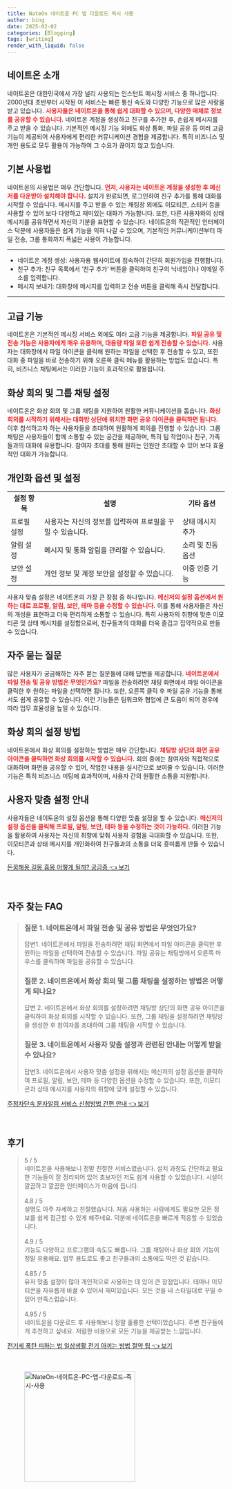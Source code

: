 ```yaml
---
title: NateOn 네이트온 PC 앱 다운로드 즉시 사용
author: bing
date: 2025-02-02
categories: [Blogging]
tags: [writing]
render_with_liquid: false
---
```



<h2 id='네이트온_소개'>네이트온 소개</h2>

<p>네이트온은 대한민국에서 가장 널리 사용되는 인스턴트 메시징 서비스 중 하나입니다. 2000년대 초반부터 시작된 이 서비스는 빠른 통신 속도와 다양한 기능으로 많은 사랑을 받고 있습니다. <b><span style="color: #ee2323;">사용자들은 네이트온을 통해 쉽게 대화할 수 있으며, 다양한 매체로 정보를 공유할 수 있습니다.</span></b> 네이트온 계정을 생성하고 친구를 추가한 후, 손쉽게 메시지를 주고 받을 수 있습니다. 기본적인 메시징 기능 외에도 화상 통화, 파일 공유 등 여러 고급 기능이 제공되어 사용자에게 편리한 커뮤니케이션 경험을 제공합니다. 특히 비즈니스 및 개인 용도로 모두 활용이 가능하여 그 수요가 끊이지 않고 있습니다.</p>

<h2 id='기본_사용법'>기본 사용법</h2>

<p>네이트온의 사용법은 매우 간단합니다. <b><span style="color: #ee2323;">먼저, 사용자는 네이트온 계정을 생성한 후 메신저를 다운받아 설치해야 합니다.</span></b> 설치가 완료되면, 로그인하여 친구 추가를 통해 대화를 시작할 수 있습니다. 메시지를 주고 받을 수 있는 채팅창 외에도 이모티콘, 스티커 등을 사용할 수 있어 보다 다양하고 재미있는 대화가 가능합니다. 또한, 다른 사용자와의 상태 메시지를 공유하면서 자신의 기분을 표현할 수 있습니다. 네이트온의 직관적인 인터페이스 덕분에 사용자들은 쉽게 기능을 익혀 나갈 수 있으며, 기본적인 커뮤니케이션부터 파일 전송, 그룹 통화까지 폭넓은 사용이 가능합니다.</p>

<hr />

<ul>
    <li>네이트온 계정 생성: 사용자용 웹사이트에 접속하여 간단히 회원가입을 진행합니다.</li>
    <li>친구 추가: 친구 목록에서 ‘친구 추가’ 버튼을 클릭하여 친구의 닉네임이나 이메일 주소를 입력합니다.</li>
    <li>메시지 보내기: 대화창에 메시지를 입력하고 전송 버튼을 클릭해 즉시 전달합니다.</li>
</ul>

<hr />

<h2 id='고급_기능'>고급 기능</h2>

<p>네이트온은 기본적인 메시징 서비스 외에도 여러 고급 기능을 제공합니다. <b><span style="color: #ee2323;">파일 공유 및 전송 기능은 사용자에게 매우 유용하며, 대용량 파일 또한 쉽게 전송할 수 있습니다.</span></b> 사용자는 대화창에서 파일 아이콘을 클릭해 원하는 파일을 선택한 후 전송할 수 있고, 또한 대화 중 파일을 바로 전송하기 위해 오른쪽 클릭 메뉴를 활용하는 방법도 있습니다. 특히, 비즈니스 채팅에서는 이러한 기능이 효과적으로 활용됩니다.</p>

<h2 id='화상_회의_및_그룹_채팅'>화상 회의 및 그룹 채팅 설정</h2>

<p>네이트온은 화상 회의 및 그룹 채팅을 지원하여 원활한 커뮤니케이션을 돕습니다. <b><span style="color: #ee2323;">화상 회의를 시작하기 위해서는 대화방 상단에 위치한 화면 공유 아이콘을 클릭하면 됩니다.</span></b> 이후 참석하고자 하는 사용자들을 초대하여 원활하게 회의를 진행할 수 있습니다. 그룹 채팅은 사용자들이 함께 소통할 수 있는 공간을 제공하며, 특히 팀 작업이나 친구, 가족들과의 대화에 유용합니다. 참여자 초대를 통해 원하는 인원만 초대할 수 있어 보다 효율적인 대화가 가능합니다.</p>

<h2 id='개인화_옵션'>개인화 옵션 및 설정</h2>

<table>
    <tr>
        <td style="text-align: center; height: 17px;"><b>설정 항목</b></td>
        <td style="text-align: center; height: 17px;"><b>설명</b></td>
        <td style="text-align: center; height: 17px;"><b>기타 옵션</b></td>
    </tr>
    <tr>
        <td>프로필 설정</td>
        <td>사용자는 자신의 정보를 입력하여 프로필을 꾸밀 수 있습니다.</td>
        <td>상태 메시지 추가</td>
    </tr>
    <tr>
        <td>알림 설정</td>
        <td>메시지 및 통화 알림을 관리할 수 있습니다.</td>
        <td>소리 및 진동 옵션</td>
    </tr>
    <tr>
        <td>보안 설정</td>
        <td>개인 정보 및 계정 보안을 설정할 수 있습니다.</td>
        <td>이중 인증 기능</td>
    </tr>
</table>

<p>사용자 맞춤 설정은 네이트온의 가장 큰 장점 중 하나입니다. <b><span style="color: #ee2323;">메신저의 설정 옵션에서 원하는 대로 프로필, 알림, 보안, 테마 등을 수정할 수 있습니다.</span></b> 이를 통해 사용자들은 자신의 개성을 표현하고 더욱 편리하게 소통할 수 있습니다. 특히 사용자의 취향에 맞춘 이모티콘 및 상태 메시지를 설정함으로써, 친구들과의 대화를 더욱 즐겁고 집약적으로 만들 수 있습니다.</p>

<h2 id='자주_묻는_질문'>자주 묻는 질문</h2>

<p>많은 사용자가 궁금해하는 자주 묻는 질문들에 대해 답변을 제공합니다. <b><span style="color: #ee2323;">네이트온에서 파일 전송 및 공유 방법은 무엇인가요?</span></b> 파일을 전송하려면 채팅 화면에서 파일 아이콘을 클릭한 후 원하는 파일을 선택하면 됩니다. 또한, 오른쪽 클릭 후 파일 공유 기능을 통해서도 쉽게 공유할 수 있습니다. 이런 기능들은 팀워크와 협업에 큰 도움이 되어 경우에 따라 업무 효율성을 높일 수 있습니다.</p>

<h2 id='화상_회의_설정'>화상 회의 설정 방법</h2>

<p>네이트온에서 화상 회의를 설정하는 방법은 매우 간단합니다. <b><span style="color: #ee2323;">채팅방 상단의 화면 공유 아이콘을 클릭하면 화상 회의를 시작할 수 있습니다.</span></b> 회의 중에는 참여자와 직접적으로 대화하며 화면을 공유할 수 있어, 작업한 내용을 실시간으로 보여줄 수 있습니다. 이러한 기능은 특히 비즈니스 미팅에 효과적이며, 사용자 간의 원활한 소통을 지원합니다.</p>

<h2 id='사용자_맞춤_설정_안내'>사용자 맞춤 설정 안내</h2>

<p>사용자들은 네이트온의 설정 옵션을 통해 다양한 맞춤 설정을 할 수 있습니다. <b><span style="color: #ee2323;">메신저의 설정 옵션을 클릭해 프로필, 알림, 보안, 테마 등을 수정하는 것이 가능하다.</span></b> 이러한 기능을 활용하여 사용자는 자신의 취향에 맞춰 사용자 경험을 극대화할 수 있습니다. 또한, 이모티콘과 상태 메시지를 개인화하여 친구들과의 소통을 더욱 흥미롭게 만들 수 있습니다.</p>


<p><a class="click-button" title="돈꿈해몽 길몽 흉몽 어떻게 될까? 궁금증" href="https://blackassets.github.io/posts/%EB%8F%88%EA%BF%88%ED%95%B4%EB%AA%BD-%EA%B8%B8%EB%AA%BD-%ED%9D%89%EB%AA%BD-%EC%96%B4%EB%96%BB%EA%B2%8C-%EB%90%A0%EA%B9%8C-%EA%B6%81%EA%B8%88%EC%A6%9D/" rel="dofollow">돈꿈해몽 길몽 흉몽 어떻게 될까? 궁금증 👈 보기</a></p><br>
<h2 id='자주_찾는_FAQ'>자주 찾는 FAQ</h2>
<div itemscope="" itemtype="https://schema.org/FAQPage"> 
<blockquote> 
<div itemscope="" itemprop="mainEntity" itemtype="https://schema.org/Question"> 
<h3 itemprop="name">질문 1. 네이트온에서 파일 전송 및 공유 방법은 무엇인가요?</h3> 
<div itemscope="" itemprop="acceptedAnswer" itemtype="https://schema.org/Answer"> 
<span itemprop="text"> 
<p>답변1. 네이트온에서 파일을 전송하려면 채팅 화면에서 파일 아이콘을 클릭한 후 원하는 파일을 선택하여 전송할 수 있습니다. 파일 공유는 채팅방에서 오른쪽 마우스를 클릭하여 파일을 공유할 수 있습니다.</p> 
</span> 
</div> 
</div> 

<div itemscope="" itemprop="mainEntity" itemtype="https://schema.org/Question"> 
<h3 itemprop="name">질문 2. 네이트온에서 화상 회의 및 그룹 채팅을 설정하는 방법은 어떻게 되나요?</h3> 
<div itemscope="" itemprop="acceptedAnswer" itemtype="https://schema.org/Answer"> 
<span itemprop="text"> 
<p>답변 2. 네이트온에서 화상 회의를 설정하려면 채팅방 상단의 화면 공유 아이콘을 클릭하여 화상 회의를 시작할 수 있습니다. 또한, 그룹 채팅을 설정하려면 채팅방을 생성한 후 참여자를 초대하여 그룹 채팅을 시작할 수 있습니다.</p> 
</span> 
</div> 
</div> 

<div itemscope="" itemprop="mainEntity" itemtype="https://schema.org/Question"> 
<h3 itemprop="name">질문 3. 네이트온에서 사용자 맞춤 설정과 관련된 안내는 어떻게 받을 수 있나요?</h3> 
<div itemscope="" itemprop="acceptedAnswer" itemtype="https://schema.org/Answer"> 
<span itemprop="text"> 
<p>답변3. 네이트온에서 사용자 맞춤 설정을 위해서는 메신저의 설정 옵션을 클릭하여 프로필, 알림, 보안, 테마 등 다양한 옵션을 수정할 수 있습니다. 또한, 이모티콘과 상태 메시지를 사용자의 취향에 맞게 설정할 수 있습니다.</p> 
</span> 
</div> 
</div> 
</blockquote> 
</div>
<p><a class="click-button" title="주정차단속 문자알림 서비스 신청방법 간편 안내" href="https://blackassets.github.io/posts/%EC%A3%BC%EC%A0%95%EC%B0%A8%EB%8B%A8%EC%86%8D-%EB%AC%B8%EC%9E%90%EC%95%8C%EB%A6%BC-%EC%84%9C%EB%B9%84%EC%8A%A4-%EC%8B%A0%EC%B2%AD%EB%B0%A9%EB%B2%95-%EA%B0%84%ED%8E%B8-%EC%95%88%EB%82%B4/" rel="dofollow">주정차단속 문자알림 서비스 신청방법 간편 안내 👈 보기</a></p><br>
<h2 id='후기'>후기</h2>
<div itemscope itemtype="https://schema.org/Product">
  <blockquote>
  <div itemprop="review" itemscope itemtype="https://schema.org/Review">
      <div itemprop="reviewRating" itemscope itemtype="https://schema.org/Rating"> <span itemprop="ratingValue">5</span> / <span itemprop="bestRating">5</span> </div>
      <span itemprop="reviewBody">네이트온을 사용해보니 정말 친절한 서비스였습니다. 설치 과정도 간단하고 필요한 기능들이 잘 정리되어 있어 초보자인 저도 쉽게 사용할 수 있었습니다. 시설이 깔끔하고 깔끔한 인터페이스가 마음에 듭니다.</span>
  </div>
  <br>
  <div itemprop="review" itemscope itemtype="https://schema.org/Review">
      <div itemprop="reviewRating" itemscope itemtype="https://schema.org/Rating"> <span itemprop="ratingValue">4.8</span> / <span itemprop="bestRating">5</span> </div>
      <span itemprop="reviewBody">설명도 아주 자세하고 친절했습니다. 처음 사용하는 사람에게도 필요한 모든 정보를 쉽게 접근할 수 있게 해주네요. 덕분에 네이트온을 빠르게 적응할 수 있었습니다.</span>
  </div>
  <br>
  <div itemprop="review" itemscope itemtype="https://schema.org/Review">
      <div itemprop="reviewRating" itemscope itemtype="https://schema.org/Rating"> <span itemprop="ratingValue">4.9</span> / <span itemprop="bestRating">5</span> </div>
      <span itemprop="reviewBody">기능도 다양하고 프로그램의 속도도 빠릅니다. 그룹 채팅이나 화상 회의 기능이 정말 유용해요. 업무 용도로도 좋고 친구들과의 소통에도 딱인 것 같습니다.</span>
  </div>
  <br>
  <div itemprop="review" itemscope itemtype="https://schema.org/Review">
      <div itemprop="reviewRating" itemscope itemtype="https://schema.org/Rating"> <span itemprop="ratingValue">4.85</span> / <span itemprop="bestRating">5</span> </div>
      <span itemprop="reviewBody">유저 맞춤 설정이 많아 개인적으로 사용하는 데 있어 큰 장점입니다. 테마나 이모티콘을 자유롭게 바꿀 수 있어서 재미있습니다. 모든 것을 내 스타일대로 꾸밀 수 있어 만족스럽습니다.</span>
  </div>
  <br>
  <div itemprop="review" itemscope itemtype="https://schema.org/Review">
      <div itemprop="reviewRating" itemscope itemtype="https://schema.org/Rating"> <span itemprop="ratingValue">4.95</span> / <span itemprop="bestRating">5</span> </div>
      <span itemprop="reviewBody">네이트온을 다운로드 후 사용해보니 정말 훌륭한 선택이었습니다. 주변 친구들에게 추천하고 싶네요. 저렴한 비용으로 모든 기능을 제공받는 느낌입니다.</span>
  </div>
  </blockquote>
</div>
<p><a class="click-button" title="전기세 폭탄 피하는 법 일상생활 전기 아끼는 방법 절약 팁" href="https://blackassets.github.io/posts/%EC%A0%84%EA%B8%B0%EC%84%B8-%ED%8F%AD%ED%83%84-%ED%94%BC%ED%95%98%EB%8A%94-%EB%B2%95-%EC%9D%BC%EC%83%81%EC%83%9D%ED%99%9C-%EC%A0%84%EA%B8%B0-%EC%95%84%EB%81%BC%EB%8A%94-%EB%B0%A9%EB%B2%95-%EC%A0%88%EC%95%BD-%ED%8C%81/" rel="dofollow">전기세 폭탄 피하는 법 일상생활 전기 아끼는 방법 절약 팁 👈 보기</a></p><br>
<figure class="image"><img src="https://blackassets.github.io/assets/img/thumbnail/NateOn-네이트온-PC-앱-다운로드-즉시-사용.webp" alt="NateOn-네이트온-PC-앱-다운로드-즉시-사용" width="256" height="256"></figure>